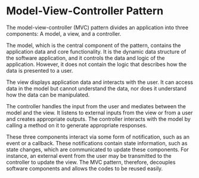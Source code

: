 # Model-View-Controller Pattern

The model-view-controller (MVC) pattern divides an application into three components: A model, a view, and a controller.

The model, which is the central component of the pattern, contains the application data and core functionality. It is
the dynamic data structure of the software application, and it controls the data and logic of the application. However,
it does not contain the logic that describes how the data is presented to a user.

The view displays application data and interacts with the user. It can access data in the model but cannot understand
the data, nor does it understand how the data can be manipulated.

The controller handles the input from the user and mediates between the model and the view. It listens to external
inputs from the view or from a user and creates appropriate outputs. The controller interacts with the model by calling
a method on it to generate appropriate responses.

These three components interact via some form of notification, such as an event or a callback. These notifications
contain state information, such as state changes, which are communicated to update these components. For instance, an
external event from the user may be transmitted to the controller to update the view. The MVC pattern, therefore,
decouples software components and allows the codes to be reused easily.
